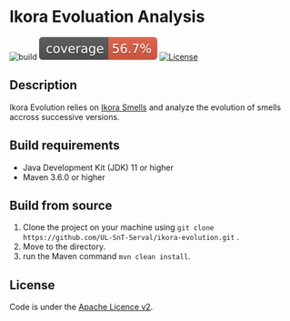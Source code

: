# Ikora Evoluation Analysis

![build](https://github.com/UL-SnT-Serval/ikora-evolution/workflows/build/badge.svg)
![codecov](.github/badges/jacoco.svg)
[![License](https://img.shields.io/badge/License-Apache%202.0-blue.svg)](https://opensource.org/licenses/Apache-2.0)



## Description

Ikora Evolution relies on [Ikora Smells](https://github.com/UL-SnT-Serval/ikora-core) and analyze the evolution of smells 
accross successive versions.

## Build requirements

* Java Development Kit (JDK) 11 or higher
* Maven 3.6.0 or higher

## Build from source

1. Clone the project on your machine using ```git clone https://github.com/UL-SnT-Serval/ikora-evolution.git``` .
2. Move to the directory.
3. run the Maven command ```mvn clean install```.


## License

Code is under the [Apache Licence v2](https://www.apache.org/licenses/LICENSE-2.0.txt).